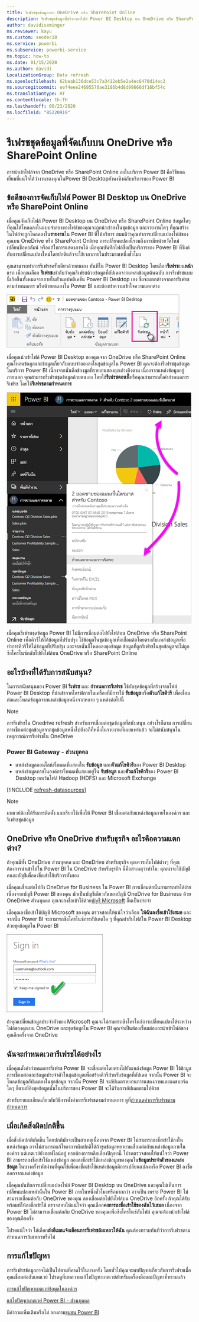 ```yaml
---
title: รีเฟรชชุดข้อมูลจาก OneDrive หรือ SharePoint Online
description: รีเฟรชชุดข้อมูลที่สร้างจากไฟล์ Power BI Desktop บน OneDrive หรือ SharePoint Online
author: davidiseminger
ms.reviewer: kayu
ms.custom: seodec18
ms.service: powerbi
ms.subservice: powerbi-service
ms.topic: how-to
ms.date: 01/15/2020
ms.author: davidi
LocalizationGroup: Data refresh
ms.openlocfilehash: 62beab136dce53c7a3412eb5e2a4ec6470d14ec2
ms.sourcegitcommit: eef4eee24695570ae3186b4d8d99660df16bf54c
ms.translationtype: HT
ms.contentlocale: th-TH
ms.lasthandoff: 06/23/2020
ms.locfileid: "85220919"
---
```

# <a name="refresh-a-dataset-stored-on-onedrive-or-sharepoint-online"></a>รีเฟรชชุดข้อมูลที่จัดเก็บบน OneDrive หรือ SharePoint Online
การนำเข้าไฟล์จาก OneDrive หรือ SharePoint Online ลงในบริการ Power BI คือวิธียอดเยี่ยมที่แน่ใจได้ว่างานของคุณในPower BI Desktopยังคงซิงค์กับบริการของ Power BI

## <a name="advantages-of-storing-a-power-bi-desktop-file-on-onedrive-or-sharepoint-online"></a>ข้อดีของการจัดเก็บไฟล์ Power BI Desktop บน OneDrive หรือ SharePoint Online
เมื่อคุณจัดเก็บไฟล์ Power BI Desktop บน OneDrive หรือ SharePoint Online ข้อมูลใดๆ ที่คุณได้โหลดลงในแบบจำลองของไฟล์ของคุณจะถูกนำเข้าลงในชุดข้อมูล  และรายงานใดๆ ที่คุณสร้างในไฟล์จะถูกโหลดลงใน**รายงาน**ใน Power BI ที่ให้บริการ สมมติว่าคุณทำการเปลี่ยนแปลงไฟล์ของคุณบน OneDrive หรือ SharePoint Online การเปลี่ยนแปลงนี้รวมถึงการมีหน่วยวัดใหม่ เปลี่ยนชื่อคอลัมน์ หรือแก้ไขการแสดงภาพได้ เมื่อคุณบันทึกไฟล์ซึ่งเป็นบริการของ Power BI ที่ซิงค์กับการเปลี่ยนแปลงใหม่โดยปกติแล้วจะใช้เวลาภายในประมาณหนึ่งชั่วโมง

คุณสามารถทำการรีเฟรชครั้งเดียวด้วยตนเอง ทันทีใน Power BI Desktop โดยเลือก**รีเฟรช**บน**หน้า**แรก เมื่อคุณเลือก **รีเฟรช**เท่ากับว่าคุณรีเฟรชด้วยข้อมูลที่อัปเดตจากแหล่งข้อมูลต้นฉบับ การรีเฟรชแบบนี้เกิดขึ้นทั้งหมดจากภายในตัวแอปพลิเคชัน Power BI Desktop เอง ซึ่งจะแตกต่างจากการรีเฟรชตามกำหนดการ หรือด้วยตนเองใน Power BI และต้องทำความเข้าใจความแตกต่าง

![](media/refresh-desktop-file-onedrive/pbix-refresh.png)

เมื่อคุณนำเข้าไฟล์ Power BI Desktop ของคุณจาก OneDrive หรือ SharePoint Online คุณโหลดข้อมูลและข้อมูลเกี่ยวกับแบบจำลองลงในชุดข้อมูลใน Power BI คุณจะต้องรีเฟรชชุดข้อมูลในบริการ Power BI เนื่องจากนั่นคือข้องมูลที่รายงานของคุณอ้างอิงตาม เนื่องจากแหล่งข้อมูลอยู่ภายนอก คุณสามารถรีเฟรชชุดข้อมูลด้วยตนเอง โดยใช้**รีเฟรชตอนนี้**หรือคุณสามารถตั้งค่ากำหนดการรีเฟรช โดยใช้**รีเฟรชตามกำหนดการ** 

![](media/refresh-desktop-file-onedrive/powerbi-service-refresh.png)

เมื่อคุณรีเฟรชชุดข้อมูล Power BI ไม่มีการเชื่อมต่อไปยังไฟล์บน OneDrive หรือ SharePoint Online เพื่อคิวรีให้ได้ข้อมูลที่ปรับปรุง ใช้ข้อมูลในชุดข้อมูลเพื่อเชื่อมต่อโดยตรงกับแหล่งข้อมูลเพื่อทำการคิวรีให้ได้ข้อมูลที่ปรับปรุง และจากนั้นก็โหลดลงชุดข้อมูล ข้อมูลที่ถูกรีเฟรชในชุดข้อมูลจะไม่ถูกซิงโครไนซ์กลับไปยังไฟล์บน OneDrive หรือ SharePoint Online

## <a name="whats-supported"></a>อะไรบ้างที่ได้รับการสนับสนุน?
ในการสนับสนุนของ Power BI **รีเฟรช** และ **กำหนดการรีเฟรช** ใช้กับชุดข้อมูลที่สร้างจากไฟล์ Power BI Desktop ที่นำเข้าจากไดรฟ์ภายในเครื่องที่มีการใช้ **รับข้อมูล**หรือ**ตัวแก้ไขคิวรี** เพื่อเชื่อมต่อและโหลดข้อมูลจากแหล่งข้อมูลหนึ่งจากหลาย ๆ แหล่งต่อไปนี้

> [!NOTE]
> การรีเฟรชใน Onedrive refresh สำหรับการเชื่อมต่อชุดข้อมูลที่สนับสนุน อย่างไรก็ตาม การเปลี่ยนการเชื่อมต่อชุดข้อมูลจากชุดข้อมูลหนึ่งไปยังอกีที่หนึ่งในรายงานที่เผยแพร่แล้ว จะไม่สนับสนุนในเหตุการณ์การรีเฟรชใน OneDrive

### <a name="power-bi-gateway---personal"></a>Power BI Gateway - ส่วนบุคคล
* แหล่งข้อมูลออนไลน์ทั้งหมดที่แสดงใน **รับข้อมูล** และ**ตัวแก้ไขคิวรี**ของ Power BI Desktop
* แหล่งข้อมูลภายในองค์กรทั้งหมดที่แสดงอยู่ใน **รับข้อมูล** และ**ตัวแก้ไขคิวรี**ของ Power BI Desktop ยกเว้นไฟล์ Hadoop (HDFS) และ Microsoft Exchange

<!-- Refresh Data sources-->
[!INCLUDE [refresh-datasources](../includes/refresh-datasources.md)]

> [!NOTE]
> เกตเวย์ต้องได้รับการติดตั้ง และเรียกใช้เพื่อให้ Power BI เชื่อมต่อกับแหล่งข้อมูลภายในองค์กร และรีเฟรชชุดข้อมูล
> 
> 

## <a name="onedrive-or-onedrive-for-business-whats-the-difference"></a>OneDrive หรือ OneDrive สำหรับธุรกิจ อะไรคือความแตกต่าง?
ถ้าคุณมีทั้ง OneDrive ส่วนบุคคล และ OneDrive สำหรับธุรกิจ คุณควรเก็บไฟล์ต่างๆ ที่คุณต้องการนำเข้าไปใน Power BI ใน OneDrive สำหรับธุรกิจ นี่คือสาเหตุว่าทำไม: คุณน่าจะใช้บัญชีคนละบัญชีเพื่อลงชื่อเข้าใช้บริการทั้งสอง

เมื่อคุณเชื่อมต่อไปยัง OneDrive for Business ใน Power BI การเชื่อมต่อนั้นสามารถทำได้ง่ายเนื่องจากบัญชี Power BI ของคุณ  มักเป็นบัญชีเดียวกันของบัญชี OneDrive for Business ด้วย OneDrive ส่วนบุคคล คุณจะลงชื่อเข้าใช้ด้วย[บัญชี Microsoft](https://account.microsoft.com) อื่นเป็นประจำ

เมื่อคุณลงชื่อเข้าใช้บัญชี Microsoft ของคุณ ตรวจสอบให้แน่ใจว่าเลือก **ให้ฉันลงชื่อเข้าใช้เสมอ** และจากนั้น Power BI จะสามารถซิงโครไนซ์การอัปเดตใด ๆ ที่คุณทำกับไฟล์ใน Power BI Desktop ด้วยชุดข้อมูลใน Power BI

![](media/refresh-desktop-file-onedrive/refresh_signin_keepmesignedin.png)

ถ้าคุณเปลี่ยนข้อมูลประจำตัวของ Microsoft คุณจะไม่สามารถซิงโครไนซ์การเปลี่ยนแปลงได้ระหว่างไฟล์ของคุณบน OneDrive และชุดข้อมูลใน Power BI คุณจำเป็นต้องเชื่อมต่อและนำเข้าไฟล์ของคุณอีกครั้งจาก OneDrive

## <a name="how-do-i-schedule-refresh"></a>ฉันจะกำหนดเวลารีเฟรชได้อย่างไร
เมื่อคุณตั้งค่ากำหนดการรีเฟรช Power BI จะเชื่อมต่อโดยตรงไปยังแหล่งข้อมูล Power BI ใช้ข้อมูลการเชื่อมต่อและข้อมูลประจำตัวในชุดข้อมูลเพื่อสร้างคิวรีสำหรับข้อมูลที่อัปเดต จากนั้น Power BI จะโหลดข้อมูลอัปเดตลงในชุดข้อมูล จากนั้น Power BI จะอัปเดตรายงานการแสดงภาพและแดชบอร์ดใดๆ ก็ตามที่อิงชุดข้อมูลนั้นในบริการของ Power BI จะได้รับการอัปเดตตามไปด้วย

สำหรับรายละเอียดเกี่ยวกับวิธีการตั้งค่าการรีเฟรชตามกำหนดการ ดูที่[กำหนดค่าการรีเฟรชตามกำหนดการ](refresh-scheduled-refresh.md)

## <a name="when-things-go-wrong"></a>เมื่อเกิดสิ่งผิดปกติขึ้น
เมื่อสิ่งผิดปกติเกิดขึ้น โดยปกติมักจะเป็นสาเหตุเนื่องจาก Power BI ไม่สามารถลงชื่อเข้าใช้ลงในแหล่งข้อมูล อาจไม่สามารถแก้ไขอาการผิดปกติได้ถ้าชุดข้อมูลพยายามเชื่อมต่อกับแหล่งข้อมูลภายในองค์กร แต่เกตเวย์ยังออฟไลน์อยู่ หากต้องการหลีกเลี่ยงปัญหานี้ โปรดตรวจสอบให้แน่ใจว่า Power BI สามารถลงชื่อเข้าใช้แหล่งข้อมูล ลองลงชื่อเข้าใช้แหล่งข้อมูลของคุณใน**ข้อมูลประจำตัวของแหล่งข้อมูล** ในบางครั้งรหัสผ่านที่คุณใช้เพื่อลงชื่อเข้าใช้แหล่งข้อมูลมีการเปลี่ยนแปลงหรือ Power BI ลงชื่อออกจากแหล่งข้อมูล

เมื่อคุณบันทึกการเปลี่ยนแปลงไฟล์ Power BI Desktop บน OneDrive และคุณไม่เห็นการเปลี่ยนแปลงเหล่านั้นใน Power BI ภายในหนึ่งชั่วโมงหรือมากกว่า อาจเป็น เพราะ Power BI ไม่สามารถเชื่อมต่อกับ OneDrive ของคุณ ลองเชื่อมต่อไปยังไฟล์บน OneDrive อีกครั้ง ถ้าคุณได้รับพร้อมท์ให้ลงชื่อเข้าใช้ ตรวจสอบให้แน่ใจว่า คุณเลือก**คงการลงชื่อเข้าใช้ของฉันไว้เสมอ** เนื่องจาก Power BI ไม่สามารถเชื่อมต่อกับ OneDrive ของคุณเพื่อซิงโครไนซ์กับไฟล์ คุณจะต้องนำเข้าไฟล์ของคุณอีกครั้ง

โปรดแน่ใจว่า ได้เลือก**ส่งอีเมลแจ้งเตือนการรีเฟรชล้มเหลวให้ฉัน** คุณต้องทราบทันทีว่าการรีเฟรชตามกำหนดการล้มเหลวหรือไม่

## <a name="troubleshooting"></a>การแก้ไขปัญหา
การรีเฟรชข้อมูลอาจไม่เป็นไปตามที่คาดไว้ในบางครั้ง โดยทั่วไปคุณจะพบปัญหาเกี่ยวกับการรีเฟรชเมื่อคุณเชื่อมต่อกับเกตเวย์ โปรดดูที่บทความแก้ไขปัญหาเกตเวย์สำหรับเครื่องมือและปัญหาที่ทราบแล้ว

[การแก้ไขปัญหาเกตเวย์ข้อมูลในองค์กร](service-gateway-onprem-tshoot.md)

[แก้ไขปัญหาเกตเวย์ Power BI - ส่วนบุคคล](service-admin-troubleshooting-power-bi-personal-gateway.md)

มีคำถามเพิ่มเติมหรือไม่ ลองถาม[ชุมชน Power BI](https://community.powerbi.com/)
